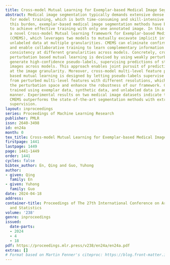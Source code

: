 ```yaml
---
title: Cross-model Mutual Learning for Exemplar-based Medical Image Segmentation
abstract: Medical image segmentation typically demands extensive dense annotations
  for model training, which is both time-consuming and skill-intensive. To mitigate
  this burden, exemplar-based medical image segmentation methods have been introduced
  to achieve effective training with only one annotated image. In this paper, we introduce
  a novel Cross-model Mutual learning framework for Exemplar-based Medical image Segmentation
  (CMEMS), which leverages two models to mutually excavate implicit information from
  unlabeled data at multiple granularities. CMEMS can eliminate confirmation bias
  and enable collaborative training to learn complementary information by enforcing
  consistency at different granularities across models. Concretely, cross-model image
  perturbation based mutual learning is devised by using weakly perturbed images to
  generate high-confidence pseudo-labels, supervising predictions of strongly perturbed
  images across models. This approach enables joint pursuit of prediction consistency
  at the image granularity. Moreover, cross-model multi-level feature perturbation
  based mutual learning is designed by letting pseudo-labels supervise predictions
  from perturbed multi-level features with different resolutions, which can broaden
  the perturbation space and enhance the robustness of our framework. CMEMS is jointly
  trained using exemplar data, synthetic data, and unlabeled data in an end-to-end
  manner. Experimental results on two medical image datasets indicate that the proposed
  CMEMS outperforms the state-of-the-art segmentation methods with extremely limited
  supervision.
layout: inproceedings
series: Proceedings of Machine Learning Research
publisher: PMLR
issn: 2640-3498
id: en24a
month: 0
tex_title: Cross-model Mutual Learning for Exemplar-based Medical Image Segmentation
firstpage: 1441
lastpage: 1449
page: 1441-1449
order: 1441
cycles: false
bibtex_author: En, Qing and Guo, Yuhong
author:
- given: Qing
  family: En
- given: Yuhong
  family: Guo
date: 2024-04-18
address:
container-title: Proceedings of The 27th International Conference on Artificial Intelligence
  and Statistics
volume: '238'
genre: inproceedings
issued:
  date-parts:
  - 2024
  - 4
  - 18
pdf: https://proceedings.mlr.press/v238/en24a/en24a.pdf
extras: []
# Format based on Martin Fenner's citeproc: https://blog.front-matter.io/posts/citeproc-yaml-for-bibliographies/
---
```


